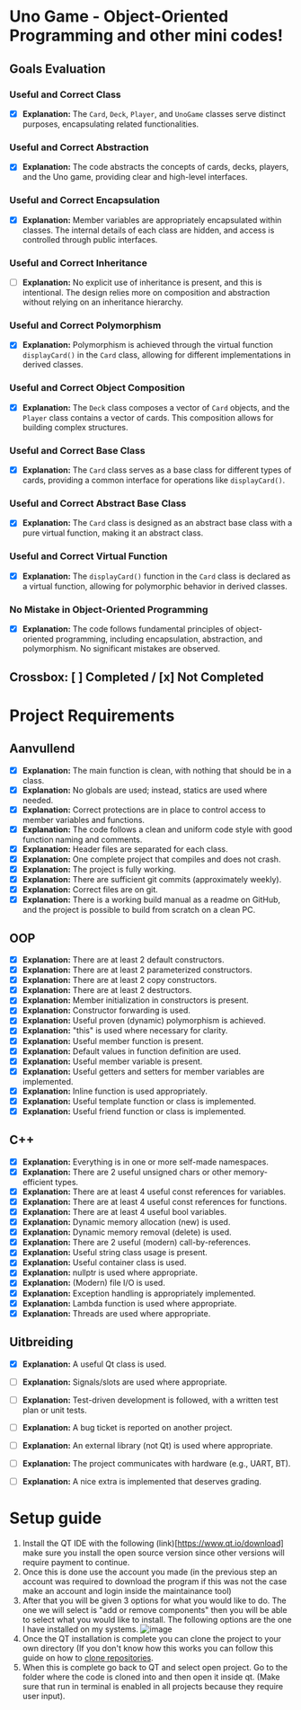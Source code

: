 # Uno Game - Object-Oriented Programming and other mini codes!

## Goals Evaluation

### Useful and Correct Class
- [x] **Explanation:** The `Card`, `Deck`, `Player`, and `UnoGame` classes serve distinct purposes, encapsulating related functionalities.

### Useful and Correct Abstraction
- [x] **Explanation:** The code abstracts the concepts of cards, decks, players, and the Uno game, providing clear and high-level interfaces.

### Useful and Correct Encapsulation
- [x] **Explanation:** Member variables are appropriately encapsulated within classes. The internal details of each class are hidden, and access is controlled through public interfaces.

### Useful and Correct Inheritance
- [ ] **Explanation:** No explicit use of inheritance is present, and this is intentional. The design relies more on composition and abstraction without relying on an inheritance hierarchy.

### Useful and Correct Polymorphism
- [x] **Explanation:** Polymorphism is achieved through the virtual function `displayCard()` in the `Card` class, allowing for different implementations in derived classes.

### Useful and Correct Object Composition
- [x] **Explanation:** The `Deck` class composes a vector of `Card` objects, and the `Player` class contains a vector of cards. This composition allows for building complex structures.

### Useful and Correct Base Class
- [x] **Explanation:** The `Card` class serves as a base class for different types of cards, providing a common interface for operations like `displayCard()`.

### Useful and Correct Abstract Base Class
- [x] **Explanation:** The `Card` class is designed as an abstract base class with a pure virtual function, making it an abstract class.

### Useful and Correct Virtual Function
- [x] **Explanation:** The `displayCard()` function in the `Card` class is declared as a virtual function, allowing for polymorphic behavior in derived classes.

### No Mistake in Object-Oriented Programming
- [x] **Explanation:** The code follows fundamental principles of object-oriented programming, including encapsulation, abstraction, and polymorphism. No significant mistakes are observed.

## Crossbox: [ ] Completed / [x] Not Completed

# Project Requirements

## Aanvullend
- [x] **Explanation:** The main function is clean, with nothing that should be in a class.
- [x] **Explanation:** No globals are used; instead, statics are used where needed.
- [x] **Explanation:** Correct protections are in place to control access to member variables and functions.
- [x] **Explanation:** The code follows a clean and uniform code style with good function naming and comments.
- [x] **Explanation:** Header files are separated for each class.
- [x] **Explanation:** One complete project that compiles and does not crash.
- [x] **Explanation:** The project is fully working.
- [x] **Explanation:** There are sufficient git commits (approximately weekly).
- [x] **Explanation:** Correct files are on git.
- [x] **Explanation:** There is a working build manual as a readme on GitHub, and the project is possible to build from scratch on a clean PC.

## OOP
- [x] **Explanation:** There are at least 2 default constructors.
- [x] **Explanation:** There are at least 2 parameterized constructors.
- [x] **Explanation:** There are at least 2 copy constructors.
- [x] **Explanation:** There are at least 2 destructors.
- [x] **Explanation:** Member initialization in constructors is present.
- [x] **Explanation:** Constructor forwarding is used.
- [x] **Explanation:** Useful proven (dynamic) polymorphism is achieved.
- [x] **Explanation:** "this" is used where necessary for clarity.
- [x] **Explanation:** Useful member function is present.
- [x] **Explanation:** Default values in function definition are used.
- [x] **Explanation:** Useful member variable is present.
- [x] **Explanation:** Useful getters and setters for member variables are implemented.
- [x] **Explanation:** Inline function is used appropriately.
- [x] **Explanation:** Useful template function or class is implemented.
- [x] **Explanation:** Useful friend function or class is implemented.

## C++
- [x] **Explanation:** Everything is in one or more self-made namespaces.
- [x] **Explanation:** There are 2 useful unsigned chars or other memory-efficient types.
- [x] **Explanation:** There are at least 4 useful const references for variables.
- [x] **Explanation:** There are at least 4 useful const references for functions.
- [x] **Explanation:** There are at least 4 useful bool variables.
- [x] **Explanation:** Dynamic memory allocation (new) is used.
- [x] **Explanation:** Dynamic memory removal (delete) is used.
- [x] **Explanation:** There are 2 useful (modern) call-by-references.
- [x] **Explanation:** Useful string class usage is present.
- [x] **Explanation:** Useful container class is used.
- [x] **Explanation:** nullptr is used where appropriate.
- [x] **Explanation:** (Modern) file I/O is used.
- [x] **Explanation:** Exception handling is appropriately implemented.
- [x] **Explanation:** Lambda function is used where appropriate.
- [x] **Explanation:** Threads are used where appropriate.

## Uitbreiding
- [x] **Explanation:** A useful Qt class is used.
- [ ] **Explanation:** Signals/slots are used where appropriate.
- [ ] **Explanation:** Test-driven development is followed, with a written test plan or unit tests.
- [ ] **Explanation:** A bug ticket is reported on another project.
- [ ] **Explanation:** An external library (not Qt) is used where appropriate.
- [ ] **Explanation:** The project communicates with hardware (e.g., UART, BT).
- [ ] **Explanation:** A nice extra is implemented that deserves grading.


# Setup guide
1) Install the QT IDE with the following (link)[https://www.qt.io/download] make sure you install the open source version since other versions will require payment to continue.
2) Once this is done use the account you made (in the previous step an account was required to download the program if this was not the case make an account and login inside the maintainance tool)
3) After that you will be given 3 options for what you would like to do. The one we will select is "add or remove components" then you will be able to select what you would like to install.
   The following options are the one I have installed on my systems.
![image](https://github.com/SamyWarnants/CPPfinaleopdrachtSamyWarnants/assets/114075972/ffaa8b53-bec0-4b93-adbe-fb2c8992a287)
4) Once the QT installation is complete you can clone the project to your own directory (If you don't know how this works you can follow this guide on how to [clone repositories](https://docs.github.com/en/repositories/creating-and-managing-repositories/cloning-a-repository).
5) When this is complete go back to QT and select open project. Go to the folder where the code is cloned into and then open it inside qt. (Make sure that run in terminal is enabled in all projects because they require user input).

